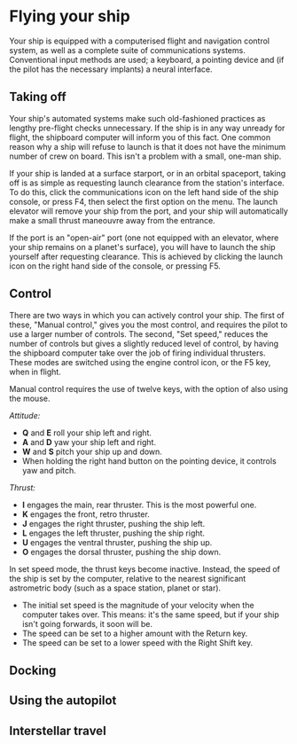 # Flying your ship
Your ship is equipped with a computerised flight and navigation control system, as well as a complete
suite of communications systems.  Conventional input methods are used; a keyboard, a pointing device and (if the pilot has the necessary implants) a neural interface.
## Taking off
Your ship's automated systems make such old-fashioned practices as lengthy pre-flight checks unnecessary.  If the ship is in any way unready for flight, the shipboard computer will inform you of this fact.  One common reason why a ship will refuse to launch is that it does not have the minimum number of crew on board.  This isn't a problem with a small, one-man ship.

If your ship is landed at a surface starport, or in an orbital spaceport, taking off is as simple as requesting launch clearance from the station's interface.  To do this, click the communications icon on the left hand side of the ship console, or press F4, then select the first option on the menu.  The launch elevator will remove your ship from the port, and your ship will automatically make a small thrust maneouvre away from the entrance.

If the port is an "open-air" port (one not equipped with an elevator, where your ship remains on a planet's surface), you will have to launch the ship yourself after requesting clearance.  This is achieved by clicking the launch icon on the right hand side of the console, or pressing F5.
## Control
There are two ways in which you can actively control your ship.  The first of these, "Manual control," gives you the most control, and requires the pilot to use a larger number of controls.  The second, "Set speed," reduces the number of controls but gives a slightly reduced level of control, by having the shipboard computer take over the job of firing individual thrusters.  These modes are switched using the engine control icon, or the F5 key, when in flight.

Manual control requires the use of twelve keys, with the option of also using the mouse.  

*Attitude:*

* **Q** and **E** roll your ship left and right.
* **A** and **D** yaw your ship left and right.
* **W** and **S** pitch your ship up and down.
* When holding the right hand button on the pointing device, it controls yaw and pitch.

*Thrust:*

* **I** engages the main, rear thruster.  This is the most powerful one.
* **K** engages the front, retro thruster.
* **J** engages the right thruster, pushing the ship left.
* **L** engages the left thruster, pushing the ship right.
* **U** engages the ventral thruster, pushing the ship up.
* **O** engages the dorsal thruster, pushing the ship down.

In set speed mode, the thrust keys become inactive.  Instead, the speed of the ship is set by the computer, relative to the nearest significant astrometric body (such as a space station, planet or star).
- The initial set speed is the magnitude of your velocity when the computer takes over.  This means: it's the same speed, but if your ship isn't going forwards, it soon will be.
- The speed can be set to a higher amount with the Return key.
- The speed can be set to a lower speed with the Right Shift key.
## Docking
## Using the autopilot
## Interstellar travel

